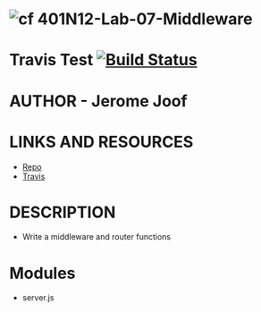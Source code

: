 ![cf](http://i.imgur.com/7v5ASc8.png) 401N12-Lab-07-Middleware
==========================================

# Travis Test [![Build Status](https://www.travis-ci.com/jjblues86/401N12-Middleware-lab-07-testing.svg?branch=master)](https://www.travis-ci.com/jjblues86/401N12-Middleware-lab-07-testing)
# AUTHOR - Jerome Joof
# LINKS AND RESOURCES
* [Repo](https://github.com/jjblues86/401N12-Lab-07-Middleware)
* [Travis](https://www.travis-ci.com/jjblues86/401N12-Middleware-lab-07-testing.svg?branch=master)
# DESCRIPTION
* Write a middleware and router functions

# Modules
* server.js
